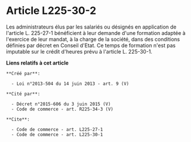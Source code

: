 # Article L225-30-2

Les administrateurs élus par les salariés ou désignés en application de l'article L. 225-27-1 bénéficient à leur demande
d'une formation adaptée à l'exercice de leur mandat, à la charge de la société, dans des conditions définies par décret en
Conseil d'Etat. Ce temps de formation n'est pas imputable sur le crédit d'heures prévu à l'article L. 225-30-1.

**Liens relatifs à cet article**

	**Créé par**:

	  - Loi n°2013-504 du 14 juin 2013 - art. 9 (V)

	**Cité par**:

	  - Décret n°2015-606 du 3 juin 2015 (V)
	  - Code de commerce - art. R225-34-3 (V)

	**Cite**:

	  - Code de commerce - art. L225-27-1
	  - Code de commerce - art. L225-30-1
